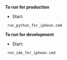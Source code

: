 __To run for production__
- Start:
```
 run_python_for_ipheon.cmd
```  

__To run for development__
- Start:
```
 run_ide_for_ipheon.cmd
```  
 